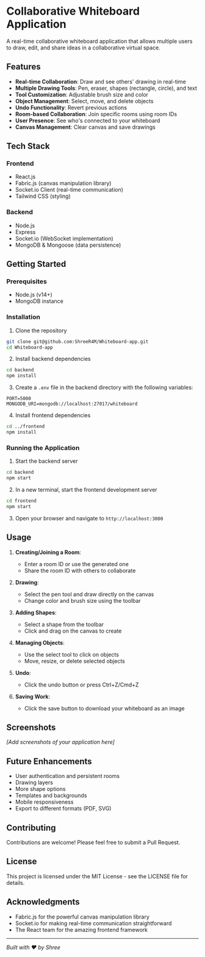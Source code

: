 # Collaborative Whiteboard Application

A real-time collaborative whiteboard application that allows multiple users to draw, edit, and share ideas in a collaborative virtual space.

## Features

- **Real-time Collaboration**: Draw and see others' drawing in real-time
- **Multiple Drawing Tools**: Pen, eraser, shapes (rectangle, circle), and text
- **Tool Customization**: Adjustable brush size and color
- **Object Management**: Select, move, and delete objects
- **Undo Functionality**: Revert previous actions
- **Room-based Collaboration**: Join specific rooms using room IDs
- **User Presence**: See who's connected to your whiteboard
- **Canvas Management**: Clear canvas and save drawings

## Tech Stack

### Frontend
- React.js
- Fabric.js (canvas manipulation library)
- Socket.io Client (real-time communication)
- Tailwind CSS (styling)

### Backend
- Node.js
- Express
- Socket.io (WebSocket implementation)
- MongoDB & Mongoose (data persistence)

## Getting Started

### Prerequisites
- Node.js (v14+)
- MongoDB instance

### Installation

1. Clone the repository
```bash
git clone git@github.com:ShreeR4M/Whiteboard-app.git
cd Whiteboard-app
```

2. Install backend dependencies
```bash
cd backend
npm install
```

3. Create a `.env` file in the backend directory with the following variables:
```
PORT=5000
MONGODB_URI=mongodb://localhost:27017/whiteboard
```

4. Install frontend dependencies
```bash
cd ../frontend
npm install
```

### Running the Application

1. Start the backend server
```bash
cd backend
npm start
```

2. In a new terminal, start the frontend development server
```bash
cd frontend
npm start
```

3. Open your browser and navigate to `http://localhost:3000`

## Usage

1. **Creating/Joining a Room**:
   - Enter a room ID or use the generated one
   - Share the room ID with others to collaborate

2. **Drawing**:
   - Select the pen tool and draw directly on the canvas
   - Change color and brush size using the toolbar

3. **Adding Shapes**:
   - Select a shape from the toolbar
   - Click and drag on the canvas to create

4. **Managing Objects**:
   - Use the select tool to click on objects
   - Move, resize, or delete selected objects

5. **Undo**:
   - Click the undo button or press Ctrl+Z/Cmd+Z

6. **Saving Work**:
   - Click the save button to download your whiteboard as an image

## Screenshots

*[Add screenshots of your application here]*

## Future Enhancements

- User authentication and persistent rooms
- Drawing layers
- More shape options
- Templates and backgrounds
- Mobile responsiveness
- Export to different formats (PDF, SVG)

## Contributing

Contributions are welcome! Please feel free to submit a Pull Request.

## License

This project is licensed under the MIT License - see the LICENSE file for details.

## Acknowledgments

- Fabric.js for the powerful canvas manipulation library
- Socket.io for making real-time communication straightforward
- The React team for the amazing frontend framework

---

*Built with ❤️ by Shree*
